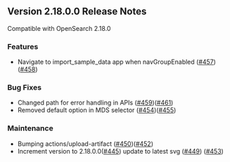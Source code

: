 ## Version 2.18.0.0 Release Notes

Compatible with OpenSearch 2.18.0

### Features
* Navigate to import_sample_data app when navGroupEnabled ([#457](https://github.com/opensearch-project/dashboards-search-relevance/pull/457))([#458](https://github.com/opensearch-project/dashboards-search-relevance/pull/458))

### Bug Fixes
* Changed path for error handling in APIs ([#459](https://github.com/opensearch-project/dashboards-search-relevance/pull/459))([#461](https://github.com/opensearch-project/dashboards-search-relevance/pull/461))
* Removed default option in MDS selector ([#454](https://github.com/opensearch-project/dashboards-search-relevance/pull/454))([#455](https://github.com/opensearch-project/dashboards-search-relevance/pull/455))

### Maintenance
* Bumping actions/upload-artifact ([#450](https://github.com/opensearch-project/dashboards-search-relevance/pull/450))([#452](https://github.com/opensearch-project/dashboards-search-relevance/pull/452))
* Increment version to 2.18.0.0([#445](https://github.com/opensearch-project/dashboards-search-relevance/pull/445))
update to latest svg ([#449](https://github.com/opensearch-project/dashboards-search-relevance/pull/449)) ([#453](https://github.com/opensearch-project/dashboards-search-relevance/pull/453))
